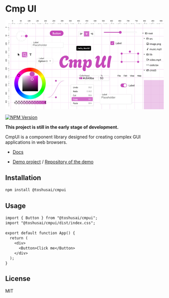 # Cmp UI

![CmpUI](image.png)

[![NPM Version](https://img.shields.io/npm/v/%40toshusai%2Fcmpui)]()

**This project is still in the early stage of development.**

CmpUI is a component library designed for creating complex GUI applications in web browsers.

- [Docs](https://toshusai.github.io/cmpui/iframe.html?args=&id=readme--documentation&viewMode=docs)

- [Demo project](https://toshusai.github.io/yeti) / [Repository of the demo](https://github.com/toshusai/yeti)

## Installation

```bash
npm install @toshusai/cmpui
```

## Usage

```tsx
import { Button } from "@toshusai/cmpui";
import "@toshusai/cmpui/dist/index.css";

export default function App() {
  return (
    <div>
      <Button>Click me</Button>
    </div>
  );
}
```

## License

MIT
